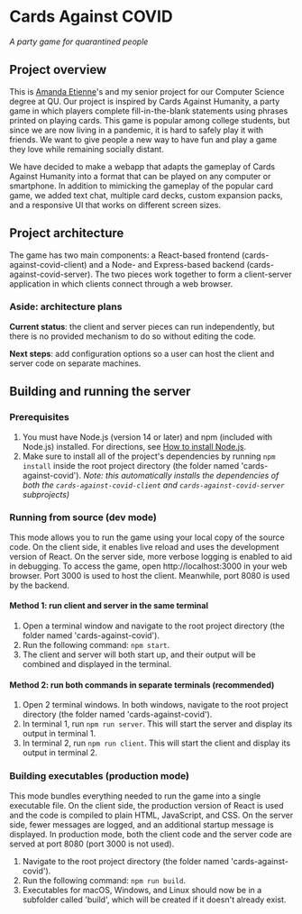 # Cards Against COVID
*A party game for quarantined people*

## Project overview
This is [Amanda Etienne](https://github.com/ajetienne)'s and my senior project for our Computer Science degree at QU. Our project is inspired by Cards Against Humanity, a party game in which players complete fill-in-the-blank statements using phrases printed on playing cards. This game is popular among college students, but since we are now living in a pandemic, it is hard to safely play it with friends. We want to give people a new way to have fun and play a game they love while remaining socially distant.

We have decided to make a webapp that adapts the gameplay of Cards Against Humanity into a format that can be played on any computer or smartphone. In addition to mimicking the gameplay of the popular card game, we added text chat, multiple card decks, custom expansion packs, and a responsive UI that works on different screen sizes.

## Project architecture
The game has two main components: a React-based frontend (cards-against-covid-client) and a Node- and Express-based backend (cards-against-covid-server). The two pieces work together to form a client-server application in which clients connect through a web browser.

### Aside: architecture plans
**Current status**: the client and server pieces can  run independently, but there is no provided mechanism to do so without editing the code.

**Next steps**: add configuration options so a user can host the client and server code on separate machines.

## Building and running the server
### Prerequisites
1. You must have Node.js (version 14 or later) and npm (included with Node.js) installed. For directions, see [How to install Node.js](https://nodejs.dev/learn/how-to-install-nodejs).
2. Make sure to install all of the project's dependencies by running `npm install` inside the root project directory (the folder named 'cards-against-covid'). *Note: this automatically installs the dependencies of both the `cards-against-covid-client` and `cards-against-covid-server` subprojects)*

### Running from source (dev mode)
This mode allows you to run the game using your local copy of the source code. On the client side, it enables live reload and uses the development version of React. On the server side, more verbose logging is enabled to aid in debugging. To access the game, open http://localhost:3000 in your web browser. Port 3000 is used to host the client. Meanwhile, port 8080 is used by the backend.

#### Method 1: run client and server in the same terminal
1. Open a terminal window and navigate to the root project directory (the folder named 'cards-against-covid').
2. Run the following command: `npm start`.
3. The client and server will both start up, and their output will be combined and displayed in the terminal.

#### Method 2: run both commands in separate terminals (recommended)
1. Open 2 terminal windows. In both windows, navigate to the root project directory (the folder named 'cards-against-covid').
2. In terminal 1, run `npm run server`. This will start the server and display its output in terminal 1.
3. In terminal 2, run `npm run client`. This will start the client and display its output in terminal 2.

### Building executables (production mode)
This mode bundles everything needed to run the game into a single executable file. On the client side, the production version of React is used and the code is compiled to plain HTML, JavaScript, and CSS. On the server side, fewer messages are logged, and an additional startup message is displayed. In production mode, both the client code and the server code are served at port 8080 (port 3000 is not used).

1. Navigate to the root project directory (the folder named 'cards-against-covid').
2. Run the following command: `npm run build`.
3. Executables for macOS, Windows, and Linux should now be in a subfolder called 'build', which will be created if it doesn't already exist.
